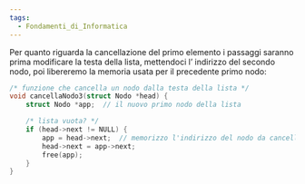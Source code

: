 ```yaml
---
tags:
  - Fondamenti_di_Informatica
---
```

Per quanto riguarda la cancellazione del primo elemento i passaggi saranno prima modificare la testa della lista, mettendoci l’ indirizzo del secondo nodo, poi libereremo la memoria usata per il precedente primo nodo:

```C
/* funzione che cancella un nodo dalla testa della lista */
void cancellaNodo3(struct Nodo *head) {
    struct Nodo *app;  // il nuovo primo nodo della lista

    /* lista vuota? */
    if (head->next != NULL) {
        app = head->next;  // memorizzo l'indirizzo del nodo da cancellare per deallocarlo
        head->next = app->next;
        free(app);
    }
}
```